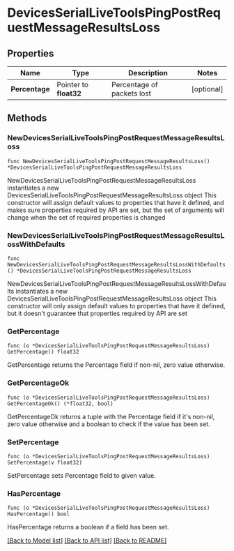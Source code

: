 # DevicesSerialLiveToolsPingPostRequestMessageResultsLoss

## Properties

Name | Type | Description | Notes
------------ | ------------- | ------------- | -------------
**Percentage** | Pointer to **float32** | Percentage of packets lost | [optional] 

## Methods

### NewDevicesSerialLiveToolsPingPostRequestMessageResultsLoss

`func NewDevicesSerialLiveToolsPingPostRequestMessageResultsLoss() *DevicesSerialLiveToolsPingPostRequestMessageResultsLoss`

NewDevicesSerialLiveToolsPingPostRequestMessageResultsLoss instantiates a new DevicesSerialLiveToolsPingPostRequestMessageResultsLoss object
This constructor will assign default values to properties that have it defined,
and makes sure properties required by API are set, but the set of arguments
will change when the set of required properties is changed

### NewDevicesSerialLiveToolsPingPostRequestMessageResultsLossWithDefaults

`func NewDevicesSerialLiveToolsPingPostRequestMessageResultsLossWithDefaults() *DevicesSerialLiveToolsPingPostRequestMessageResultsLoss`

NewDevicesSerialLiveToolsPingPostRequestMessageResultsLossWithDefaults instantiates a new DevicesSerialLiveToolsPingPostRequestMessageResultsLoss object
This constructor will only assign default values to properties that have it defined,
but it doesn't guarantee that properties required by API are set

### GetPercentage

`func (o *DevicesSerialLiveToolsPingPostRequestMessageResultsLoss) GetPercentage() float32`

GetPercentage returns the Percentage field if non-nil, zero value otherwise.

### GetPercentageOk

`func (o *DevicesSerialLiveToolsPingPostRequestMessageResultsLoss) GetPercentageOk() (*float32, bool)`

GetPercentageOk returns a tuple with the Percentage field if it's non-nil, zero value otherwise
and a boolean to check if the value has been set.

### SetPercentage

`func (o *DevicesSerialLiveToolsPingPostRequestMessageResultsLoss) SetPercentage(v float32)`

SetPercentage sets Percentage field to given value.

### HasPercentage

`func (o *DevicesSerialLiveToolsPingPostRequestMessageResultsLoss) HasPercentage() bool`

HasPercentage returns a boolean if a field has been set.


[[Back to Model list]](../README.md#documentation-for-models) [[Back to API list]](../README.md#documentation-for-api-endpoints) [[Back to README]](../README.md)


